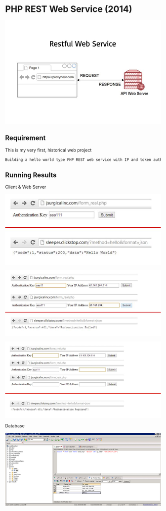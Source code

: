 # PHP REST Web Service (2014)

<!-- <img height="50%" src="/img/port_shop247.jpg" /> -->

![demo](/img/port_api_server.jpg)

## Requirement

This is my very first, historical web project

```bash
Building a hello world type PHP REST web service with IP and token authentication.

```

## Running Results

Client & Web Server

![demo](/img/port_api_server_0.jpg)

![demo](/img/port_api_server_1.jpg)

![demo](/img/port_api_server_2.jpg)

Database

![demo](/img/screenshot_20160311_101245.png)
